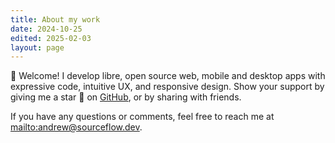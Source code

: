 ```yaml
---
title: About my work
date: 2024-10-25
edited: 2025-02-03
layout: page
---
```


👋 Welcome! I develop libre, open source web, mobile and desktop apps with
expressive code, intuitive UX, and responsive design. Show your support by
giving me a star 🌟 on [GitHub](https://github.com/leaf-node/), or by sharing
with friends.

If you have any questions or comments, feel free to reach me at
<mailto:andrew@sourceflow.dev>.

